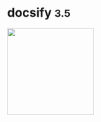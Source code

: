 <!-- _coverpage.md -->

# docsify <small>3.5</small>

<!-- [GitHub](https://github.com/docsifyjs/docsify/)
[Get Started](#quick-start)

<!-- 背景图片 -->

<!-- ![](_media/flower.png) -->
<img src="_media/flower.png" style="width: 200px; height: 200px;">

<!-- 背景色 -->

<!-- ![color](#f0f0f0) -->
